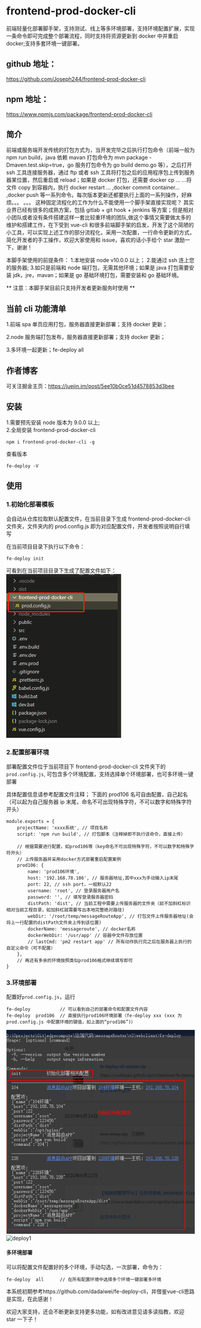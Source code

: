 # frontend-prod-docker-cli

前端轻量化部署脚手架，支持测试、线上等多环境部署，支持环境配置扩展，实现一条命令即可完成整个部署流程，同时支持将资源更新到 docker 中并重启 docker;支持多套环境一键部署。

## github 地址：

https://github.com/Joseph244/frontend-prod-docker-cli

## npm 地址：

https://www.npmjs.com/package/frontend-prod-docker-cli

## 简介

前端或服务端开发传统的打包方式为，当开发完毕之后执行打包命令（前端一般为 npm run build，java 依赖 mavan 打包命令为 mvn package -Dmaven.test.skip=true，go 服务打包命令为 go build demo.go 等），之后打开 ssh 工具连接服务器，通过 ftp 或者 ssh 工具将打包之后的应用程序包上传到服务器某位置，然后重启或 reload；如果是 docker 打包，还需要 docker cp ... ...将文件 copy 到容器内，执行 docker restart ... ,docker commit container... ,docker push 等一系列命令。每次版本更新还都要执行上面的一系列操作，好麻烦。。。 。。。
这种固定流程化的工作为什么不能使用一个脚手架直接实现呢？
其实业界已经有很多的成熟方案，包括 gitlab + git hook + jenkins 等方案；但是相对小团队或者没有条件搭建这样一套比较重环境的团队,做这个事情又需要做太多的维护和搭建工作，在下受到 vue-cli 和很多前端脚手架的启发，开发了这个简陋的小工具，可以实现上述工作的部分流程化，采用一次配置，一行命令更新的方式，简化开发者的手工操作，欢迎大家使用和 issue，喜欢的话小手给个 star 激励一下，谢谢！

本脚手架使用的前提条件： 1.本地安装 node v10.0.0 以上； 2.能通过 ssh 连上您的服务器; 3.如只是前端和 node 端打包，无需其他环境；如果是 java 打包需要安装 jdk，jre，mavan；如果是 go 基础环境打包，需要安装和 go 基础环境。

** 注意：本脚手架目前只支持开发者更新服务时使用 **

## 当前 cli 功能清单

1.前端 spa 单页应用打包，服务器直接更新部署；支持 docker 更新；

2.node 服务端打包发布，服务器直接更新部署；支持 docker 更新；

3.多环境一起更新；fe-deploy all

## 作者博客

可关注掘金主页：https://juejin.im/post/5ee10b0ce51d4578853d3bee

## 安装

1.需要预先安装 node 版本为 9.0.0 以上;  
2.全局安装 frontend-prod-docker-cli

```
npm i frontend-prod-docker-cli -g

```

查看版本

```
fe-deploy -V
```

## 使用

### 1.初始化部署模板

会自动从仓库拉取默认配置文件，在当前目录下生成 frontend-prod-docker-cli 文件夹，文件夹内的 prod.config.js 即为对应配置文件，开发者按照说明自行填写

在当前项目目录下执行以下命令：

```
fe-deploy init
```

可看到在当前项目目录下生成了配置文件如下：
![init](./assets/init.png)

### 2.配置部署环境

部署配置文件位于当前项目下 frontend-prod-docker-cli 文件夹下的`prod.config.js`, 可包含多个环境配置，支持选择单个环境部署，也可多环境一键部署

具体配置信息请参考配置文件注释；
下面的 prod106 名可自由配置，自己起名（可以起为自己服务器 ip 末尾，命名不可出现特殊字符，不可以数字和特殊字符开头）

```
module.exports = {
	projectName: 'xxxx系统', // 项目名称
    script: 'npm run build', // 打包脚本（注释掉即不执行该命令，直接上传）

    // 根据需要进行配置，如prod106等（key命名不可出现特殊字符，不可以数字和特殊字符开头）
    // 上传服务器并采用docker方式部署重启配置案例
    prod106: {
        name: 'prod106环境',
        host: '192.168.78.106', // 服务器地址,其中xxx为手动输入ip末尾
        port: 22, // ssh port，一般默认22
        username: 'root', // 登录服务器用户名
        password: '', // 填写登录服务器密码
        distPath: 'dist', // 当前工程中需要上传服务器的文件夹（前不加斜杠标识相对当前工程目录，如加斜杠就需要写出本地完整绝对路径)
        webDir: '/root/temp/messageRouteApp', // 打包文件上传服务器地址(会将上一行配置的distPath文件夹上传到该位置)
        dockerName: 'messageroute', // docker名称
        dockerWebDir: '/usr/app' // 容器中文件存放位置
        // lastCmd: 'pm2 restart app' // 所有动作执行完之后在服务器上执行的自定义命令（可不配置）
    },
	// 再还有多余的环境按照类似prod106格式继续填写即可
}
```

### 3.环境部署

配置好`prod.config.js`，运行

```
fe-deploy           // 可以看到自己的部署命令和配置文件内容
fe-deploy  prod106  // 直接执行prod106环境部署（fe-deploy xxx (xxx 为 prod.config.js 中配置环境的键值，如上面的“prod106”)）

```

![deploy](./assets/fe-deploy.png)
![deploy1](./assets/deploy1.png)

#### 多环境部署

可以将配置文件配置好的多个环境，手动勾选，一次部署，命令为：

```
fe-deploy  all      // 在所有配置环境中选择多个环境一键部署多环境
```

本系统初期参考https://github.com/dadaiwei/fe-deploy-cli，并借鉴vue-cli思路是实现，在此感谢！

欢迎大家支持，还会不断更新支持更多功能，如有改进意见请多读指教，欢迎 star 一下子！
